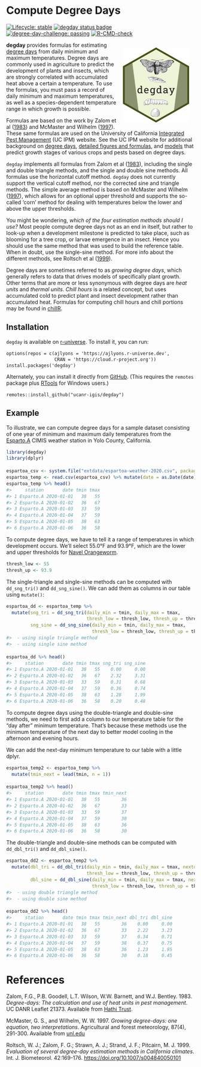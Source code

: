 Compute Degree Days
================

<!-- README.md is generated from README.Rmd. Please edit that file -->
<!-- badges: start -->

[![Lifecycle:
stable](https://img.shields.io/badge/lifecycle-stable-brightgreen.svg)](https://lifecycle.r-lib.org/articles/stages.html#stable)
[![degday status
badge](https://ajlyons.r-universe.dev/badges/degday)](https://ajlyons.r-universe.dev)
[![degree-day-challenge:
passing](https://raw.githubusercontent.com/ucanr-igis/degree-day-challenge/main/badges/degree-day-challenge-passing.svg)](https://ucanr-igis.github.io/degree-day-challenge/)
[![R-CMD-check](https://github.com/UCANR-IGIS/degday/actions/workflows/R-CMD-check.yaml/badge.svg)](https://github.com/UCANR-IGIS/degday/actions/workflows/R-CMD-check.yaml)
<!-- badges: end -->

<a href='http://ucanr-igis.github.io/degday'><img src='man/figures/logo.png' align="right" style="padding:15px; height:200px; width:177px;"/></a>**degday**
provides formulas for estimating [degree
days](https://en.wikipedia.org/wiki/Growing_degree-day) from daily
minimum and maximum temperatures. Degree days are commonly used in
agriculture to predict the development of plants and insects, which are
strongly correlated with accumulated heat above a certain a temperature.
To use the formulas, you must pass a record of daily minimum and maximum
temperatures, as well as a species-dependent temperature range in which
growth is possible.

Formulas are based on the work by Zalom et al ([1983](#references)) and
McMaster and Wilhelm ([1997](#references)). These same formulas are used
on the University of California [Integrated Pest
Management](http://ipm.ucanr.edu/WEATHER/) (UC IPM) website. See the UC
IPM website for additional background on [degree
days](http://ipm.ucanr.edu/WEATHER/ddconcepts.html), [detailed figures
and formulas](http://ipm.ucanr.edu/WEATHER/ddfigindex.html), and
[models](http://www.ipm.ucdavis.edu/MODELS/) that predict growth stages
of various crops and pests based on degree days.

`degday` implements all formulas from Zalom et al ([1983](#references)),
including the single and double triangle methods, and the single and
double sine methods. All formulas use the horizontal cutoff method.
`degday` does not currently support the vertical cutoff method, nor the
corrected sine and triangle methods. The simple average method is based
on McMaster and Wilhelm ([1997](#references)), which allows for an
optional upper threshold and supports the so-called ‘corn’ method for
dealing with temperatures below the lower and above the upper
thresholds.

You might be wondering, *which of the four estimation methods should I
use?* Most people compute degree days not as an end in itself, but
rather to look-up when a development milestone is predicted to take
place, such as blooming for a tree crop, or larvae emergence in an
insect. Hence you should use the same method that was used to build the
reference table. When in doubt, use the single-sine method. For more
info about the different methods, see Roltsch et al
([1999](#references)).

Degree days are sometimes referred to as *growing degree days*, which
generally refers to data that drives models of specifically plant
growth. Other terms that are more or less synonymous with degree days
are *heat units* and *thermal units*. *Chill hours* is a related
concept, but uses accumulated cold to predict plant and insect
development rather than accumulated heat. Formulas for computing chill
hours and chill portions may be found in
[chillR](https://cran.r-project.org/package=chillR).

## Installation

`degday` is available on
<a href="https://ajlyons.r-universe.dev/" target="_blank"
rel="noopener">r-universe</a>. To install it, you can run:

    options(repos = c(ajlyons = 'https://ajlyons.r-universe.dev',
                      CRAN = 'https://cloud.r-project.org'))
    install.packages('degday')

Alternately, you can install it directly from
<a href="https://github.com/ucanr-igis/degday" target="_blank"
rel="noopener">GitHub</a>. (This requires the `remotes` package plus
<a href="https://cran.r-project.org/bin/windows/Rtools/" target="_blank"
rel="noopener">RTools</a> for Windows users.)

    remotes::install_github("ucanr-igis/degday")

## Example

To illustrate, we can compute degree days for a sample dataset
consisting of one year of minimum and maximum daily temperatures from
the
[Esparto.A](http://ipm.ucanr.edu/calludt.cgi/WXSTATIONDATA?MAP=yolo.html&STN=Esparto.A)
CIMIS weather station in Yolo County, California.

``` r
library(degday)
library(dplyr)

espartoa_csv <- system.file("extdata/espartoa-weather-2020.csv", package = "degday")
espartoa_temp <- read.csv(espartoa_csv) %>% mutate(date = as.Date(date))
espartoa_temp %>% head()
#>     station       date tmin tmax
#> 1 Esparto.A 2020-01-01   38   55
#> 2 Esparto.A 2020-01-02   36   67
#> 3 Esparto.A 2020-01-03   33   59
#> 4 Esparto.A 2020-01-04   37   59
#> 5 Esparto.A 2020-01-05   38   63
#> 6 Esparto.A 2020-01-06   36   58
```

To compute degree days, we have to tell it a range of temperatures in
which development occurs. We’ll select 55.0°F and 93.9°F, which are the
lower and upper thresholds for [Navel
Orangeworm](http://ipm.ucanr.edu/PHENOLOGY/ma-navel_orangeworm.html).

``` r
thresh_low <- 55
thresh_up <- 93.9
```

The single-triangle and single-sine methods can be computed with
`dd_sng_tri()` and `dd_sng_sine()`. We can add them as columns in our
table using `mutate()`:

``` r
espartoa_dd <- espartoa_temp %>%
  mutate(sng_tri = dd_sng_tri(daily_min = tmin, daily_max = tmax, 
                              thresh_low = thresh_low, thresh_up = thresh_up),
         sng_sine = dd_sng_sine(daily_min = tmin, daily_max = tmax, 
                                thresh_low = thresh_low, thresh_up = thresh_up))
#>  - using single triangle method
#>  - using single sine method

espartoa_dd %>% head()
#>     station       date tmin tmax sng_tri sng_sine
#> 1 Esparto.A 2020-01-01   38   55    0.00     0.00
#> 2 Esparto.A 2020-01-02   36   67    2.32     3.31
#> 3 Esparto.A 2020-01-03   33   59    0.31     0.68
#> 4 Esparto.A 2020-01-04   37   59    0.36     0.74
#> 5 Esparto.A 2020-01-05   38   63    1.28     1.99
#> 6 Esparto.A 2020-01-06   36   58    0.20     0.48
```

To compute degree days using the double-triangle and double-sine
methods, we need to first add a column to our temperature table for the
“day after” minimum temperature. That’s because these methods use the
minimum temperature of the next day to better model cooling in the
afternoon and evening hours.

We can add the next-day minimum temperature to our table with a little
dplyr.

``` r
espartoa_temp2 <- espartoa_temp %>%
  mutate(tmin_next = lead(tmin, n = 1))

espartoa_temp2 %>% head()
#>     station       date tmin tmax tmin_next
#> 1 Esparto.A 2020-01-01   38   55        36
#> 2 Esparto.A 2020-01-02   36   67        33
#> 3 Esparto.A 2020-01-03   33   59        37
#> 4 Esparto.A 2020-01-04   37   59        38
#> 5 Esparto.A 2020-01-05   38   63        36
#> 6 Esparto.A 2020-01-06   36   58        30
```

The double-triangle and double-sine methods can be computed with
`dd_dbl_tri()` and `dd_dbl_sine()`.

``` r
espartoa_dd2 <- espartoa_temp2 %>%
  mutate(dbl_tri = dd_dbl_tri(daily_min = tmin, daily_max = tmax, nextday_min = tmin_next,
                              thresh_low = thresh_low, thresh_up = thresh_up),
         dbl_sine = dd_dbl_sine(daily_min = tmin, daily_max = tmax, nextday_min = tmin_next,
                                thresh_low = thresh_low, thresh_up = thresh_up))
#>  - using double triangle method
#>  - using double sine method

espartoa_dd2 %>% head()
#>     station       date tmin tmax tmin_next dbl_tri dbl_sine
#> 1 Esparto.A 2020-01-01   38   55        36    0.00     0.00
#> 2 Esparto.A 2020-01-02   36   67        33    2.22     3.23
#> 3 Esparto.A 2020-01-03   33   59        37    0.34     0.71
#> 4 Esparto.A 2020-01-04   37   59        38    0.37     0.75
#> 5 Esparto.A 2020-01-05   38   63        36    1.23     1.95
#> 6 Esparto.A 2020-01-06   36   58        30    0.18     0.45
```

  

# References

Zalom, F.G., P.B. Goodell, L.T. Wilson, W.W. Barnett, and W.J. Bentley.
1983. *Degree-days: The calculation and use of heat units in pest
management*. UC DANR Leaflet 21373. Available from [Hathi
Trust](https://catalog.hathitrust.org/Record/008707238).

McMaster, G. S., and Wilhelm, W. W. 1997. *Growing degree-days: one
equation, two interpretations*. Agricultural and forest meteorology,
87(4), 291-300. Available from
[unl.edu](https://digitalcommons.unl.edu/cgi/viewcontent.cgi?article=1086&context=usdaarsfacpub)

Roltsch, W. J.; Zalom, F. G.; Strawn, A. J.; Strand, J. F.; Pitcairn, M.
J. 1999. *Evaluation of several degree-day estimation methods in
California climates*. Int. J. Biometeorol. 42:169-176.
<https://doi.org/10.1007/s004840050101>
